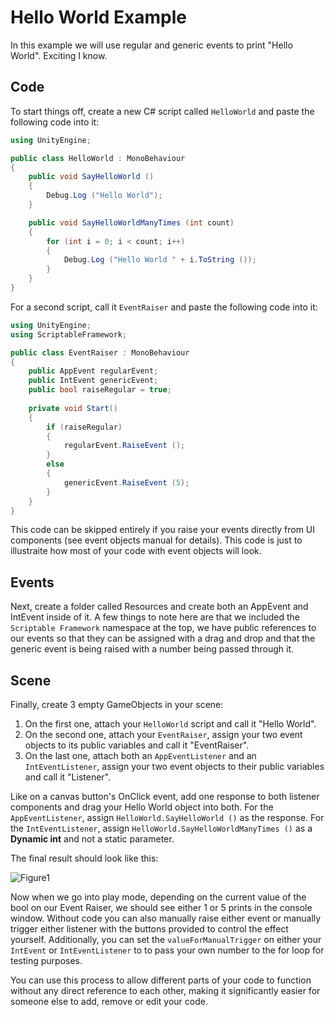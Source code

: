 # Hello World Example

In this example we will use regular and generic events to print "Hello World". Exciting I know.

## Code

To start things off, create a new C# script called `HelloWorld` and paste the following code into it:

``` cs
using UnityEngine;

public class HelloWorld : MonoBehaviour
{
    public void SayHelloWorld ()
    {
        Debug.Log ("Hello World");
    }

    public void SayHelloWorldManyTimes (int count)
    {
        for (int i = 0; i < count; i++)
        {
            Debug.Log ("Hello World " + i.ToString ());
        }
    }
}
```

For a second script, call it `EventRaiser` and paste the following code into it:

``` cs
using UnityEngine;
using ScriptableFramework;

public class EventRaiser : MonoBehaviour
{
    public AppEvent regularEvent;
    public IntEvent genericEvent;
    public bool raiseRegular = true;
	
    private void Start()
    {
        if (raiseRegular)
        {
            regularEvent.RaiseEvent ();
        }
        else
        {
            genericEvent.RaiseEvent (5);
        }
    }
}
```

This code can be skipped entirely if you raise your events directly from UI components (see event objects manual for details). This code is just to illustraite how most of your code with event objects will look.

## Events

Next, create a folder called Resources and create both an AppEvent and IntEvent inside of it. A few things to note here are that we included the `Scriptable Framework` namespace at the top, we have public references to our events so that they can be assigned with a drag and drop and that the generic event is being raised with a number being passed through it.

## Scene

Finally, create 3 empty GameObjects in your scene:

1. On the first one, attach your `HelloWorld` script and call it "Hello World".
2. On the second one, attach your `EventRaiser`, assign your two event objects to its public variables and call it "EventRaiser".
3. On the last one, attach both an `AppEventListener` and an `IntEventListener`, assign your two event objects to their public variables and call it "Listener".

Like on a canvas button's OnClick event, add one response to both listener components and drag your Hello World object into both. For the `AppEventListener`, assign `HelloWorld.SayHelloWorld ()` as the response. For the `IntEventListener`, assign `HelloWorld.SayHelloWorldManyTimes ()` as a **Dynamic int** and not a static parameter.

The final result should look like this:

![Figure1](~/images/eventsHelloWorld1.png)

Now when we go into play mode, depending on the current value of the bool on our Event Raiser, we should see either 1 or 5 prints in the console window. Without code you can also manually raise either event or manually trigger either listener with the buttons provided to control the effect yourself. Additionally, you can set the `valueForManualTrigger` on either your `IntEvent` or `IntEventListener` to to pass your own number to the for loop for testing purposes.

You can use this process to allow different parts of your code to function without any direct reference to each other, making it significantly easier for someone else to add, remove or edit your code.